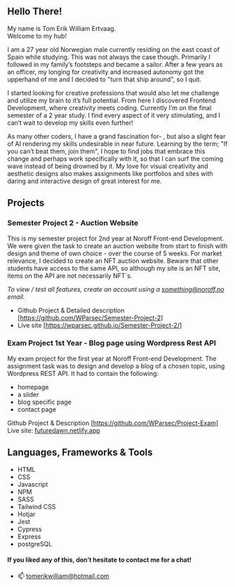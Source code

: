 ## Hello There! 

My name is Tom Erik William Ertvaag.  
Welcome to my hub!
  
I am a 27 year old Norwegian male currently residing on the east coast of Spain while studying. This was not always the case though. Primarily I followed in  my family’s footsteps and became a sailor. After a few years as an officer, my longing for creativity and increased autonomy got the upperhand of me and I decided to "turn that ship around", so I quit. 

I started looking for creative professions that would also let me challenge and utilize my brain to it’s full potential. From here I discovered Frontend Development, where creativity meets coding. Currently I’m on the final semester of a 2 year study. I find every aspect of it very stimulating, and I can’t wait to develop my skills even further!  

As many other coders, I have a grand fascination for- , but also a slight fear of AI rendering my skills undesirable in near future. Learning by the term; "If you can’t beat them, join them", I hope to find jobs that embrace this change and perhaps work specifically with it, so that I can surf the coming wave instead of being drowned by it. 
My love for visual creativity and aesthetic designs also makes assignments like portfolios and sites with daring and interactive design of great interest for me. 

## Projects

### Semester Project 2 - Auction Website

This is my semester project for 2nd year at Noroff Front-end Development. We were given the task to create an auction website from start to finish with design and theme of own choice - over the course of 5 weeks. For market relevance, I decided to create an NFT auction website. Beware that other students have access to the same API, so although my site is an NFT site, items on the API are not necessarily NFT´s. 

*To view / test all features, create an account using a something@noroff.no email.*
- Github Project & Detailed description [https://github.com/WParsec/Semester-Project-2]
- Live site [https://wparsec.github.io/Semester-Project-2/]


### Exam Project 1st Year - Blog page using Wordpress Rest API

My exam project for the first year at Noroff Front-end Development. The assignment task was to design and develop a blog of a chosen topic, using Wordpress REST API. It had to contain the following:
- homepage
- a slider
- blog specific page 
- contact page

Github Project & Description [https://github.com/WParsec/Project-Exam]   
Live site: [futuredawn.netlify.app](https://futuredawn.netlify.app/)  

## Languages, Frameworks & Tools

- HTML
- CSS
- Javascript
- NPM
- SASS
- Tailwind CSS
- Hotjar
- Jest
- Cypress
- Express
- postgreSQL

#### If you liked any of this, don’t hesitate to contact me for a chat!

- 📫 tomerikwilliam@hotmail.com


